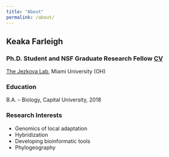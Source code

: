 ```yaml
---
title: "About"
permalink: /about/
---
```

## Keaka Farleigh 
### Ph.D. Student and NSF Graduate Research Fellow [CV]()
[The Jezkova Lab](https://caloprymnus.com/), Miami University (OH)

### Education
B.A. – Biology, Capital University, 2018  

### Research Interests
- Genomics of local adaptation 
- Hybridization 
- Developing bioinformatic tools 
- Phylogeography
